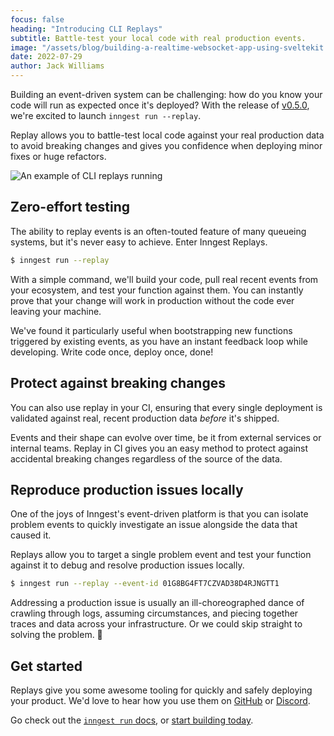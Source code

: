 ```yaml
---
focus: false
heading: "Introducing CLI Replays"
subtitle: Battle-test your local code with real production events.
image: "/assets/blog/building-a-realtime-websocket-app-using-sveltekit.jpg"
date: 2022-07-29
author: Jack Williams
---
```


Building an event-driven system can be challenging: how do you know your code will run as expected once it's deployed? With the release of [v0.5.0](/blog/release-v0-5-0?ref=blog-introducing-cli-replays), we're excited to launch `inngest run --replay`.

Replay allows you to battle-test local code against your real production data to avoid breaking changes and gives you confidence when deploying minor fixes or huge refactors.

![An example of CLI replays running](/assets/blog/introducing-cli-replays/top-example.gif)

## Zero-effort testing

The ability to replay events is an often-touted feature of many queueing systems, but it's never easy to achieve. Enter Inngest Replays.

```bash
$ inngest run --replay
```

With a simple command, we'll build your code, pull real recent events from your ecosystem, and test your function against them. You can instantly prove that your change will work in production without the code ever leaving your machine.

We've found it particularly useful when bootstrapping new functions triggered by existing events, as you have an instant feedback loop while developing. Write code once, deploy once, done!

## Protect against breaking changes

You can also use replay in your CI, ensuring that every single deployment is validated against real, recent production data *before* it's shipped.

Events and their shape can evolve over time, be it from external services or internal teams. Replay in CI gives you an easy method to protect against accidental breaking changes regardless of the source of the data.

## Reproduce production issues locally

One of the joys of Inngest's event-driven platform is that you can isolate problem events to quickly investigate an issue alongside the data that caused it.

Replays allow you to target a single problem event and test your function against it to debug and resolve production issues locally.

```bash
$ inngest run --replay --event-id 01G8BG4FT7CZVAD38D4RJNGTT1
```

Addressing a production issue is usually an ill-choreographed dance of crawling through logs, assuming circumstances, and piecing together traces and data across your infrastructure. Or we could skip straight to solving the problem. 🤷

## Get started

Replays give you some awesome tooling for quickly and safely deploying your product. We'd love to hear how you use them on [GitHub](https://github.com/inngest/inngest) or [Discord](https://discord.gg/EuesV2ZSnX).

Go check out the [`inngest run` docs](/docs/cli/run?ref=blog-introducing-cli-replays), or [start building today](/sign-up?ref=blog-introducing-cli-replays).
